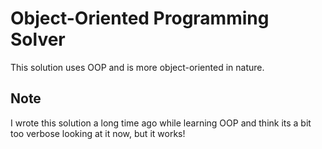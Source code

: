# Object-Oriented Programming Solver

This solution uses OOP and is more object-oriented in nature.

## Note

I wrote this solution a long time ago while learning OOP and think its a bit too verbose looking at it now, but it works!
